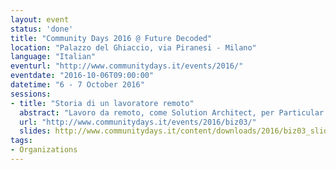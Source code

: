 ```yaml
---
layout: event
status: 'done'
title: "Community Days 2016 @ Future Decoded"
location: "Palazzo del Ghiaccio, via Piranesi - Milano"
language: "Italian"
eventurl: "http://www.communitydays.it/events/2016/"
eventdate: "2016-10-06T09:00:00"
datetime: "6 - 7 October 2016"
sessions:
- title: "Storia di un lavoratore remoto"
  abstract: "Lavoro da remoto, come Solution Architect, per Particular Software; Il lavoro da remoto è fantastico, porta tanta autonomia nella mia vita quotidiana, il problema è che più il team dispersed cresce più la frizione quotidiana aumenta. Obiettivo di questa sessione è rivelare come lavoriamo internamente in Particular Software, come gestiamo la quotidianità, la comunicazione e gli obiettivi di lungo periodo in un'azienda i cui dipendenti sono dispersi su 17 time zone."
  url: "http://www.communitydays.it/events/2016/biz03/"
  slides: http://www.communitydays.it/content/downloads/2016/biz03_slides.zip
tags:
- Organizations
---
```

